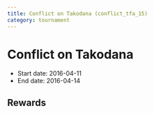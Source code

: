 ```yaml
---
title: Conflict on Takodana (conflict_tfa_15)
category: tournament
---
```

# Conflict on Takodana

  * Start date: 2016-04-11
  * End date: 2016-04-14

## Rewards


